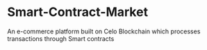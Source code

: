 # Smart-Contract-Market
An e-commerce platform built on Celo Blockchain which processes transactions through Smart contracts
